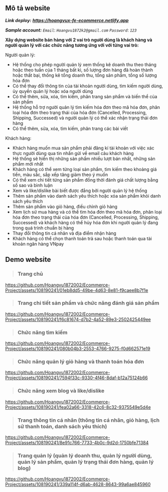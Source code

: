 ## Mô tả website

***Link deploy:*** ***<https://hoangvux-fe-ecommerce.netlify.app>***

***Sample account:***   *`Email`*: *`Hoangvu1872k2@gmail.com`* *`Password`*: *`123`*

**Xây dựng website bán hàng với 2 vai trò người dùng là khách hàng và người quản lý với các chức năng tương ứng với với từng vai trò:**

Người quản lý:
- Hệ thống cho phép người quản lý xem thống kê doanh thu theo tháng hoặc theo tuần của 1 tháng bất kì, số lượng đơn hàng đã hoàn thành hoặc thất bại, thống kê tổng doanh thu, tổng sản phẩm, tổng số lượng hóa đơn 
- Có thể thay đổi thông tin của tài khoản người dùng, tìm kiếm người dùng, ủy quyền quản lý hoặc xóa người dùng
- Có thể thêm, sửa, xóa, tìm kiếm, phân trang sản phẩm và biến thể của sản phẩm
- Hệ thống hỗ trợ người quản lý tìm kiếm hóa đơn theo mã hóa đơn, phân loại hóa đơn theo trạng thái của hóa đơn (Cancelled, Processing, Shipping, Successed) và người quản lý có thể xác nhận trạng thái đơn hàng
- Có thể thêm, sửa, xóa, tìm kiếm, phân trang các bài viết
  
Khách hàng:
- Khách hàng muốn mua sản phẩm phải đăng kí tài khoản với việc xác thực người dùng qua tin nhắn gửi về email cảu khách hàng
- Hệ thống sẽ hiển thị những sản phẩm nhiều lượt bán nhất, những sản phẩm mới nhất
- Khách hàng có thể xem từng loại sản phẩm, tìm kiếm theo khoảng giá tiền, màu sắc, sắp xếp tăng giảm theo ý muốn
- Có thể xem chi tiết từng sản phẩm đồng thời đánh giá chất lượng bằng số sao và bình luận
- Xem và like/dislike bài biết được đắng bởi người quản lý hệ thống
- Thêm sản phẩm vào danh sách yêu thích hoặc xóa sản phẩm khỏi danh sách yêu thích
- Thêm sản phẩm vào giỏ hàng, điều chỉnh giỏ hàng
- Xem lịch sử mua hàng và có thể tìm hóa đơn theo mã hóa đơn, phân loại hóa đơn theo trạng thái của hóa đơn (Cancelled, Processing, Shipping, Successed) và khách hàng có thể hủy hóa đơn khi người quản lý đang trong quá trính chuẩn bị hàng
- Thay đổi thông tin cá nhân và địa điểm nhận hàng
- Khách hàng có thể chọn thanh toán trả sau hoặc thanh toán qua tài khoản ngân hàng VNpay

## Demo website

>### Trang chủ
https://github.com/Hoangvu1872002/Ecommerce-Project/assets/108190241/01eb8dd5-49be-4d63-8e81-f9caee8b7f1e

>### Trang chi tiết sản phẩm và chức năng đánh giá sản phẩm
https://github.com/Hoangvu1872002/Ecommerce-Project/assets/108190241/f6c81674-d7b2-4a52-89e3-2502425449ee

>### Chức năng tìm kiếm
https://github.com/Hoangvu1872002/Ecommerce-Project/assets/108190241/080b04b3-2553-4766-9275-f0d662571e19

>### Chức năng quản lý giỏ hàng và thanh toán hóa đơn
https://github.com/Hoangvu1872002/Ecommerce-Project/assets/108190241/7594f33c-9330-4f46-8daf-b12a75124b66

>### Chức năng xem blog và like/dislike
https://github.com/Hoangvu1872002/Ecommerce-Project/assets/108190241/fea02a66-3318-42c6-8c32-9375549e5d4e

>### Trang thông tin cá nhân (thông tin cá nhân, giỏ hàng, lịch sử thanh toán, danh sách yêu thích)
https://github.com/Hoangvu1872002/Ecommerce-Project/assets/108190241/8e91c766-7733-4b0c-9d2d-1750bfe71384

>### Trang quản lý (quản lý doanh thu, quản lý người dùng, quản lý sản phẩm, quản lý trạng thái đơn hàng, quản lý blog)
https://github.com/Hoangvu1872002/Ecommerce-Project/assets/108190241/339a114f-d6ab-4628-8643-99a6ae845960
